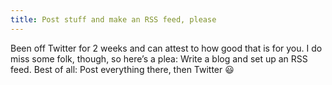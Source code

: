 ```yaml
---
title: Post stuff and make an RSS feed, please
---
```


Been off Twitter for 2 weeks and can attest to how good that is for you. I do miss some folk, though, so here’s a plea: Write a blog and set up an RSS feed. Best of all: Post everything there, then Twitter 😃

